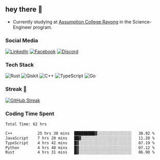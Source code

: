 ## hey there 👋

- Currently studying at [Assumption College Rayong](https://www.acr.ac.th) in the Science-Engineer program.

### Social Media

[![LinkedIn](https://img.shields.io/badge/linkedin-%230077B5.svg?style=for-the-badge&logo=linkedin&logoColor=white)](https://www.linkedin.com/in/kiattisakbeaw/)
[![Facebook](https://img.shields.io/badge/Facebook-%231877F2.svg?style=for-the-badge&logo=Facebook&logoColor=white)](https://www.facebook.com/kiattisakbeawsanburee)
[![Discord](https://img.shields.io/badge/Discord-%235865F2.svg?style=for-the-badge&logo=discord&logoColor=white)](https://discord.gg/dgRsHb5duc)

### Tech Stack
![Rust](https://img.shields.io/badge/rust-%23000000.svg?style=for-the-badge&logo=rust&logoColor=white)
![Qiskit](https://img.shields.io/badge/Qiskit-%236929C4.svg?style=for-the-badge&logo=Qiskit&logoColor=white)
![C++](https://img.shields.io/badge/c++-%2300599C.svg?style=for-the-badge&logo=c%2B%2B&logoColor=white)
![TypeScript](https://img.shields.io/badge/typescript-%23007ACC.svg?style=for-the-badge&logo=typescript&logoColor=white)
![Go](https://img.shields.io/badge/go-%2300ADD8.svg?style=for-the-badge&logo=go&logoColor=white)


### Streak 🚀
[![GitHub Streak](https://streak-stats.demolab.com?user=beawkiattisak&theme=dark&hide_border=true)](https://git.io/streak-stats)
</div>

### Coding Time Spent
<!--START_SECTION:waka-->

```txt
Total Time: 62 hrs

C++           25 hrs 30 mins  █████████▓░░░░░░░░░░░░░░░   38.92 %
JavaScript    7 hrs 20 mins   ██▓░░░░░░░░░░░░░░░░░░░░░░   11.20 %
TypeScript    4 hrs 42 mins   █▓░░░░░░░░░░░░░░░░░░░░░░░   07.19 %
Python        4 hrs 40 mins   █▓░░░░░░░░░░░░░░░░░░░░░░░   07.12 %
Rust          4 hrs 31 mins   █▓░░░░░░░░░░░░░░░░░░░░░░░   06.90 %
```

<!--END_SECTION:waka-->
